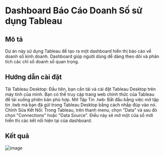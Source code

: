 # Dashboard Báo Cáo Doanh Số sử dụng Tableau

## Mô tả
Dự án này sử dụng Tableau để tạo ra một dashboard hiển thị báo cáo về doanh số kinh doanh. Dashboard giúp người dùng dễ dàng theo dõi và phân tích các chỉ số doanh số quan trọng.

## Hướng dẫn cài đặt
Tải Tableau Desktop: Đầu tiên, bạn cần tải và cài đặt Tableau Desktop trên máy tính của mình. Bạn có thể truy cập trang web chính thức của Tableau để tải xuống phiên bản phù hợp.
Mở Tập Tin .twb: Bắt đầu bằng việc mở tập tin .twb mà bạn đã gửi trong Tableau Desktop bằng cách nhấp đúp vào nó.
Chỉnh Sửa Kết Nối: Trong Tableau, trên thanh menu, chọn "Data" và sau đó chọn "Connections" hoặc "Data Source". Điều này sẽ mở một cửa sổ mới hiển thị các kết nối hiện tại của dashboard.
## Kết quả 
![image](https://github.com/user-attachments/assets/2d7f8381-068a-4185-b676-4ef35e6b3bcb)


